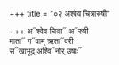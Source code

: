 +++
title = "०२ अश्वेव चित्रारुषी"

+++
अ᳓श्वेव चित्रा᳓ अ᳓रुषी  
माता᳓ ग᳓वाम् ऋता᳓वरी  
स᳓खाभूद् अश्वि᳓नोर् उषाः᳓